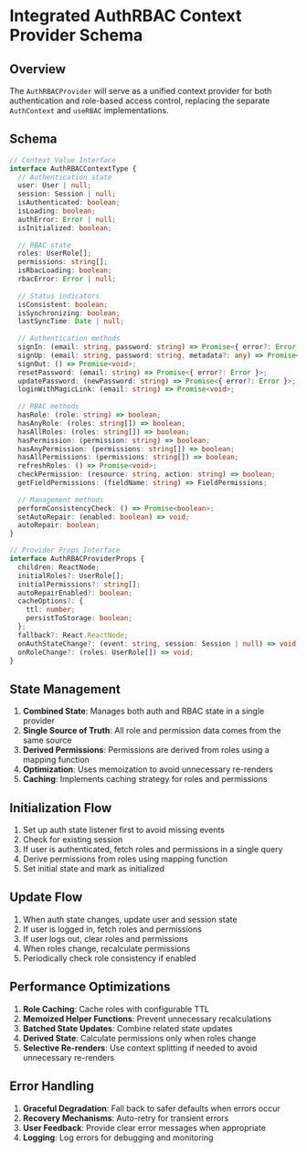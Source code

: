 
# Integrated AuthRBAC Context Provider Schema

## Overview

The `AuthRBACProvider` will serve as a unified context provider for both authentication and role-based access control, replacing the separate `AuthContext` and `useRBAC` implementations.

## Schema

```typescript
// Context Value Interface
interface AuthRBACContextType {
  // Authentication state
  user: User | null;
  session: Session | null;
  isAuthenticated: boolean;
  isLoading: boolean;
  authError: Error | null;
  isInitialized: boolean;
  
  // RBAC state
  roles: UserRole[];
  permissions: string[];
  isRbacLoading: boolean;
  rbacError: Error | null;
  
  // Status indicators
  isConsistent: boolean;
  isSynchronizing: boolean;
  lastSyncTime: Date | null;
  
  // Authentication methods
  signIn: (email: string, password: string) => Promise<{ error?: Error; data?: any }>;
  signUp: (email: string, password: string, metadata?: any) => Promise<{ error?: Error; data?: any }>;
  signOut: () => Promise<void>;
  resetPassword: (email: string) => Promise<{ error?: Error }>;
  updatePassword: (newPassword: string) => Promise<{ error?: Error }>;
  loginWithMagicLink: (email: string) => Promise<void>;
  
  // RBAC methods
  hasRole: (role: string) => boolean;
  hasAnyRole: (roles: string[]) => boolean;
  hasAllRoles: (roles: string[]) => boolean;
  hasPermission: (permission: string) => boolean;
  hasAnyPermission: (permissions: string[]) => boolean;
  hasAllPermissions: (permissions: string[]) => boolean;
  refreshRoles: () => Promise<void>;
  checkPermission: (resource: string, action: string) => boolean;
  getFieldPermissions: (fieldName: string) => FieldPermissions;
  
  // Management methods
  performConsistencyCheck: () => Promise<boolean>;
  setAutoRepair: (enabled: boolean) => void;
  autoRepair: boolean;
}

// Provider Props Interface
interface AuthRBACProviderProps {
  children: ReactNode;
  initialRoles?: UserRole[];
  initialPermissions?: string[];
  autoRepairEnabled?: boolean;
  cacheOptions?: {
    ttl: number;
    persistToStorage: boolean;
  };
  fallback?: React.ReactNode;
  onAuthStateChange?: (event: string, session: Session | null) => void;
  onRoleChange?: (roles: UserRole[]) => void;
}
```

## State Management

1. **Combined State**: Manages both auth and RBAC state in a single provider
2. **Single Source of Truth**: All role and permission data comes from the same source
3. **Derived Permissions**: Permissions are derived from roles using a mapping function
4. **Optimization**: Uses memoization to avoid unnecessary re-renders
5. **Caching**: Implements caching strategy for roles and permissions

## Initialization Flow

1. Set up auth state listener first to avoid missing events
2. Check for existing session
3. If user is authenticated, fetch roles and permissions in a single query
4. Derive permissions from roles using mapping function
5. Set initial state and mark as initialized

## Update Flow

1. When auth state changes, update user and session state
2. If user is logged in, fetch roles and permissions
3. If user logs out, clear roles and permissions
4. When roles change, recalculate permissions
5. Periodically check role consistency if enabled

## Performance Optimizations

1. **Role Caching**: Cache roles with configurable TTL
2. **Memoized Helper Functions**: Prevent unnecessary recalculations
3. **Batched State Updates**: Combine related state updates
4. **Derived State**: Calculate permissions only when roles change
5. **Selective Re-renders**: Use context splitting if needed to avoid unnecessary re-renders

## Error Handling

1. **Graceful Degradation**: Fall back to safer defaults when errors occur
2. **Recovery Mechanisms**: Auto-retry for transient errors
3. **User Feedback**: Provide clear error messages when appropriate
4. **Logging**: Log errors for debugging and monitoring
